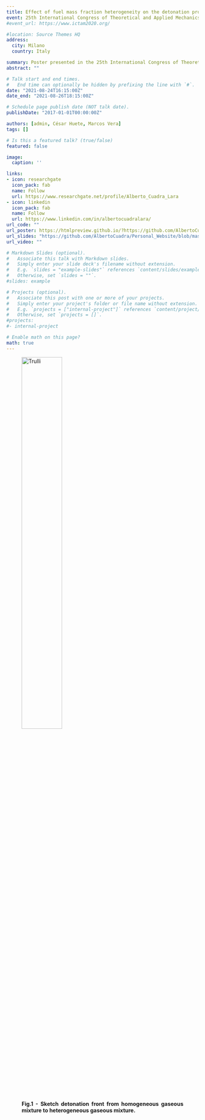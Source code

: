 ```yaml
---
title: Effect of fuel mass fraction heterogeneity on the detonation propagation speed
event: 25th International Congress of Theoretical and Applied Mechanics
#event_url: https://www.ictam2020.org/

#location: Source Themes HQ
address:
  city: Milano
  country: Italy

summary: Poster presented in the 25th International Congress of Theoretical and Applied Mechanics.
abstract: ""

# Talk start and end times.
#   End time can optionally be hidden by prefixing the line with `#`.
date: "2021-08-24T16:15:00Z"
date_end: "2021-08-26T18:15:00Z"

# Schedule page publish date (NOT talk date).
publishDate: "2017-01-01T00:00:00Z"

authors: [admin, César Huete, Marcos Vera]
tags: []

# Is this a featured talk? (true/false)
featured: false

image:
  caption: ''

links:
- icon: researchgate
  icon_pack: fab
  name: Follow
  url: https://www.researchgate.net/profile/Alberto_Cuadra_Lara
- icon: linkedin
  icon_pack: fab
  name: Follow
  url: https://www.linkedin.com/in/albertocuadralara/
url_code: ""
url_poster: https://htmlpreview.github.io/?https://github.com/AlbertoCuadra/Personal_Website/blob/master/content/publication/cuadra2020/poster_betterport_ICTAM.html
url_slides: "https://github.com/AlbertoCuadra/Personal_Website/blob/master/content/publication/cuadra2020/Slides_ICTAM2021.pdf"
url_video: ""

# Markdown Slides (optional).
#   Associate this talk with Markdown slides.
#   Simply enter your slide deck's filename without extension.
#   E.g. `slides = "example-slides"` references `content/slides/example-slides.md`.
#   Otherwise, set `slides = ""`.
#slides: example

# Projects (optional).
#   Associate this post with one or more of your projects.
#   Simply enter your project's folder or file name without extension.
#   E.g. `projects = ["internal-project"]` references `content/project/deep-learning/index.md`.
#   Otherwise, set `projects = []`.
#projects:
#- internal-project

# Enable math on this page?
math: true
---
```


<figure>
<img src="./sketch_crop.gif" alt="Trulli" style="width:50%">
<figcaption align = "justify"><b>Fig.1 - Sketch detonation front from homogeneous gaseous mixture to heterogeneous gaseous mixture.</b></figcaption>
</figure>
